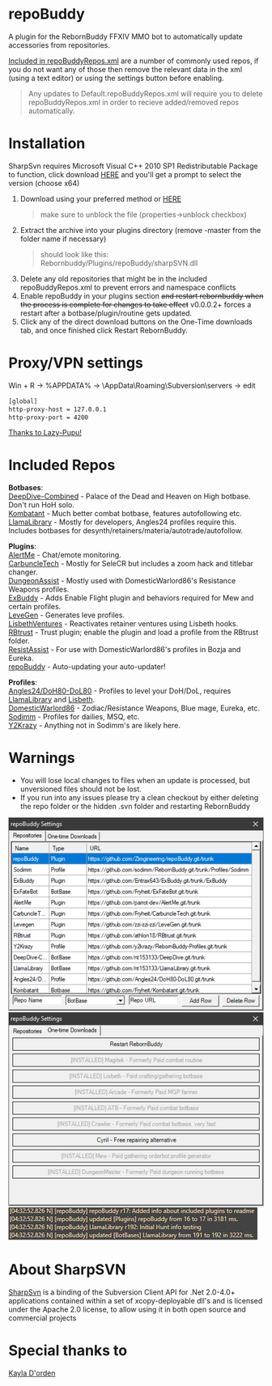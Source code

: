 
# repoBuddy
A plugin for the RebornBuddy FFXIV MMO bot to automatically update accessories from repositories.

[Included in repoBuddyRepos.xml](#included-repos) are a number of commonly used repos, if you do not want any of those then remove the relevant data in the xml (using a text editor) or using the settings button before enabling.
>Any updates to Default.repoBuddyRepos.xml will require you to delete repoBuddyRepos.xml in order to recieve added/removed repos automatically.
# Installation
SharpSvn requires Microsoft Visual C++ 2010 SP1 Redistributable Package to function, click download [HERE](https://www.microsoft.com/en-us/download/details.aspx?id=26999) and you'll get a prompt to select the version (choose x64)
1. Download using your preferred method or [HERE](https://github.com/Zimgineering/repoBuddy/archive/master.zip)
    >make sure to unblock the file (properties->unblock checkbox)
2. Extract the archive into your plugins directory (remove -master from the folder name if necessary)
    >should look like this: Rebornbuddy/Plugins/repoBuddy/sharpSVN.dll
3. Delete any old repositories that might be in the included repoBuddyRepos.xml to prevent errors and namespace conflicts
4. Enable repoBuddy in your plugins section ~~and restart rebornbuddy when the process is complete for changes to take effect~~ v0.0.0.2+ forces a restart after a botbase/plugin/routine gets updated.
5. Click any of the direct download buttons on the One-Time downloads tab, and once finished click Restart RebornBuddy.

# Proxy/VPN settings

Win + R -> %APPDATA% -> \\AppData\Roaming\Subversion\servers -> edit


```
[global]
http-proxy-host = 127.0.0.1
http-proxy-port = 4200
```

[Thanks to Lazy-Pupu!](https://github.com/Zimgineering/repoBuddy/issues/10#issuecomment-1100777062)

# Included Repos

**Botbases**:  
[DeepDive-Combined](https://github.com/nt153133/DeepDive) - Palace of the Dead and Heaven on High botbase. Don't run HoH solo.  
[Kombatant](https://github.com/akira0245/Kombatant) - Much better combat botbase, features autofollowing etc.  
[LlamaLibrary](https://github.com/nt153133/LlamaLibrary) - Mostly for developers, Angles24 profiles require this. Includes botbases for desynth/retainers/materia/autotrade/autofollow.  

**Plugins**:  
[AlertMe](https://github.com/parrot-dev/AlertMe) - Chat/emote monitoring.  
[CarbuncleTech](https://github.com/Fryheit/CarbuncleTech) - Mostly for SeleCR but includes a zoom hack and titlebar changer.  
[DungeonAssist](https://github.com/BurnUnit83/DungeonAssist) - Mostly used with DomesticWarlord86's Resistance Weapons profiles.  
[ExBuddy](https://github.com/Entrax643/ExBuddy) - Adds Enable Flight plugin and behaviors required for Mew and certain profiles.  
[LeveGen](https://github.com/zzi-zzi-zzi/LeveGen) - Generates leve profiles.  
[LisbethVentures](https://github.com/nt153133/LisbethVentures) - Reactivates retainer ventures using Lisbeth hooks.  
[RBtrust](https://github.com/athlon18/RBtrust) - Trust plugin; enable the plugin and load a profile from the RBtrust folder.  
[ResistAssist](https://github.com/BurnUnit83/ResistAssist) - For use with DomesticWarlord86's profiles in Bozja and Eureka.  
[repoBuddy](https://github.com/Zimgineering/repoBuddy) - Auto-updating your auto-updater!  

**Profiles**:  
[Angles24/DoH80-DoL80](https://github.com/Angles24/DoH80-DoL80) - Profiles to level your DoH/DoL, requires [LlamaLibrary](https://github.com/nt153133/LlamaLibrary) and [Lisbeth](https://www.siune.io/products/lisbeth).  
[DomesticWarlord86](https://github.com/domesticwarlord86/RebornProfiles) - Zodiac/Resistance Weapons, Blue mage, Eureka, etc.
[Sodimm](https://github.com/sodimm/RebornBuddy/tree/master/Profiles/Sodimm) - Profiles for dailies, MSQ, etc.  
[Y2Krazy](https://github.com/y2krazy/RebornBuddy-Profiles) - Anything not in Sodimm's are likely here.  

# Warnings
* You will lose local changes to files when an update is processed, but unversioned files should not be lost.
* If you run into any issues please try a clean checkout by either deleting the repo folder or the hidden .svn folder and restarting RebornBuddy


![](Images/repoBuddyGUI.png)
![](Images/repoBuddyGUI2.png)
![](Images/repoBuddyLog.png)


# About SharpSVN
[SharpSvn](https://sharpsvn.open.collab.net/) is a binding of the Subversion Client API for .Net 2.0-4.0+ applications contained within a set of xcopy-deployable dll's and is licensed under the Apache 2.0 license, to allow using it in both open source and commercial projects 


# Special thanks to
[Kayla D'orden](https://github.com/nt153133)
